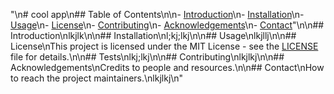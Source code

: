 "\n# cool app\n## Table of Contents\n\n- [Introduction](#introduction)\n- [Installation](#installation)\n- [Usage](#usage)\n- [License](#license)\n- [Contributing](#contributing)\n- [Acknowledgements](#acknowledgements)\n- [Contact](#contact)\"\n\n## Introduction\nlkjlk\n\n## Installation\nl;kj;lkj\n\n## Usage\nlkjllj\n\n## License\nThis project is licensed under the MIT License - see the [LICENSE](LICENSE) file for details.\n\n## Tests\nlkj;lkj\n\n## Contributing\nlkjlkj\n\n## Acknowledgements\nCredits to people and resources.\n\n## Contact\nHow to reach the project maintainers.\nlkjlkj\n"